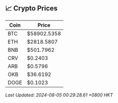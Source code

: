 ## 📈 Crypto Prices

| Coin | Price |
| ---- | ----- |
| BTC | $58902.5358 |
| ETH | $2818.5807 |
| BNB | $501.7962 |
| CRV | $0.2403 |
| ARB | $0.5796 |
| OKB | $36.6192 |
| DOGE | $0.1023 |

_Last Updated: 2024-08-05 00:29:28.61 +0800 HKT_